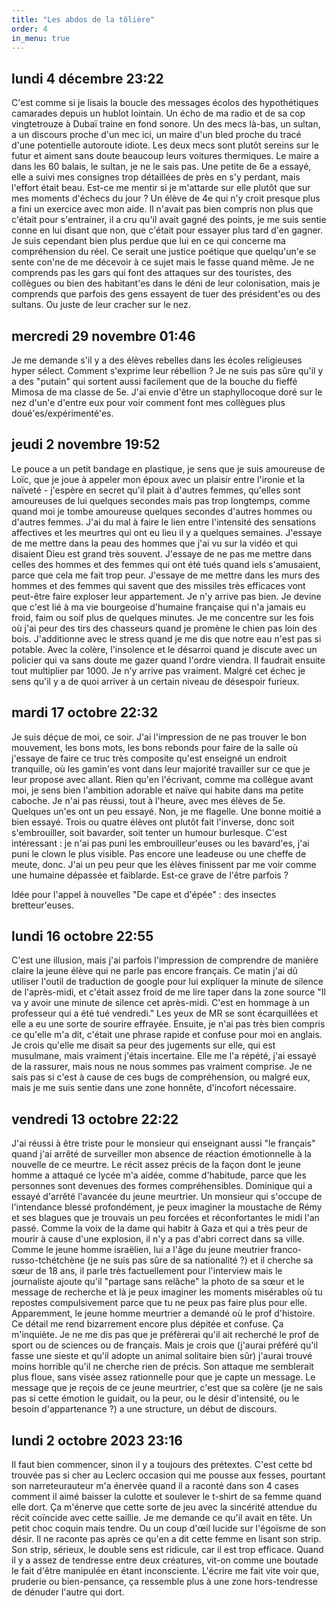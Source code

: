 ```yaml
---
title: "Les abdos de la tôlière"
order: 4
in_menu: true
---
```

## lundi 4 décembre 23:22

C'est comme si je lisais la boucle des messages écolos des hypothétiques camarades depuis un hublot lointain. Un écho de ma radio et de sa cop vingtetrouze à Dubaï traine en fond sonore. Un des mecs là-bas, un sultan, a un discours proche d'un mec ici, un maire d'un bled proche du tracé d'une potentielle autoroute idiote. Les deux mecs sont plutôt sereins sur le futur et aiment sans doute beaucoup leurs voitures thermiques. Le maire a dans les 60 balais, le sultan, je ne le sais pas. Une petite de 6e a essayé, elle a suivi mes consignes trop détaillées de près en s'y perdant, mais l'effort était beau. Est-ce me mentir si je m'attarde sur elle plutôt que sur mes moments d'échecs du jour ? Un élève de 4e qui n'y croit presque plus a fini un exercice avec mon aide. Il n'avait pas bien compris non plus que c'était pour s'entrainer, il a cru qu'il avait gagné des points, je me suis sentie conne en lui disant que non, que c'était pour essayer plus tard d'en gagner. Je suis cependant bien plus perdue que lui en ce qui concerne ma compréhension du réel. Ce serait une justice poétique que quelqu'un'e se sente con'ne de me décevoir à ce sujet mais le fasse quand même. Je ne comprends pas les gars qui font des attaques sur des touristes, des collègues ou bien des habitant'es dans le déni de leur colonisation, mais je comprends que parfois des gens essayent de tuer des président'es ou des sultans. Ou juste de leur cracher sur le nez. 



## mercredi 29 novembre 01:46

Je me demande s'il y a des élèves rebelles dans les écoles religieuses hyper sélect. Comment s'exprime leur rébellion ? Je ne suis pas sûre qu'il y a des "putain" qui sortent aussi facilement que de la bouche du fieffé Mimosa de ma classe de 5e. J'ai envie d'être un staphyllocoque doré sur le nez d'un'e d'entre eux pour voir comment font mes collègues plus doué'es/expérimenté'es. 


## jeudi 2 novembre 19:52

Le pouce a un petit bandage en plastique, je sens que je suis amoureuse de Loïc, que je joue à appeler mon époux avec un plaisir entre l'ironie et la naïveté - j'espère en secret qu'il plait à d'autres femmes, qu'elles sont amoureuses de lui quelques secondes mais pas trop longtemps, comme quand moi je tombe amoureuse quelques secondes d'autres hommes ou d'autres femmes. 
J'ai du mal à faire le lien entre l'intensité des sensations affectives et les meurtres qui ont eu lieu il y a quelques semaines. J'essaye de me mettre dans la peau des hommes que j'ai vu sur la vidéo et qui disaient Dieu est grand très souvent. J'essaye de ne pas me mettre dans celles des hommes et des femmes qui ont été tués quand iels s'amusaient, parce que cela me fait trop peur. J'essaye de me mettre dans les murs des hommes et des femmes qui savent que des missiles très efficaces vont peut-être faire exploser leur appartement. Je n'y arrive pas bien. Je devine que c'est lié à ma vie bourgeoise d'humaine française qui n'a jamais eu froid, faim ou soif plus de quelques minutes.
Je me concentre sur les fois où j'ai peur des tirs des chasseurs quand je promène le chien pas loin des bois. J'additionne avec le stress quand je me dis que notre eau n'est pas si potable. Avec la colère, l'insolence et le désarroi quand je discute avec un policier qui va sans doute me gazer quand l'ordre viendra. Il faudrait ensuite tout multiplier par 1000. Je n'y arrive pas vraiment. Malgré cet échec je sens qu'il y a de quoi arriver à un certain niveau de désespoir furieux.



## mardi 17 octobre 22:32

Je suis déçue de moi, ce soir. J'ai l'impression de ne pas trouver le bon mouvement, les bons mots, les bons rebonds pour faire de la salle où j'essaye de faire ce truc très composite qu'est enseigné un endroit tranquille, où les gamin'es vont dans leur majorité travailler sur ce que je leur propose avec allant. Rien qu'en l'écrivant, comme ma collègue avant moi, je sens bien l'ambition adorable et naïve qui habite dans ma petite caboche. Je n'ai pas réussi, tout à l'heure, avec mes élèves de 5e. Quelques un'es ont un peu essayé. Non, je me flagelle. Une bonne moitié a bien essayé. Trois ou quatre élèves ont plutôt fait l'inverse, donc soit s'embrouiller, soit bavarder, soit tenter un humour burlesque. C'est intéressant : je n'ai pas puni les embrouilleur'euses ou les bavard'es, j'ai puni le clown le plus visible. Pas encore une leadeuse ou une cheffe de meute, donc. J'ai un peu peur que les élèves finissent par me voir comme une humaine dépassée et faiblarde. Est-ce grave de l'être parfois ?

Idée pour l'appel à nouvelles "De cape et d'épée" : des insectes bretteur'euses.



## lundi 16 octobre 22:55

C'est une illusion, mais j'ai parfois l'impression de comprendre de manière claire la jeune élève qui ne parle pas encore français. Ce matin j'ai dû utiliser l'outil de traduction de google pour lui expliquer la minute de silence de l'après-midi, et c'était assez froid de me lire taper dans la zone source "Il va y avoir une minute de silence cet après-midi. C'est en hommage à un professeur qui a été tué vendredi." Les yeux de MR se sont écarquillées et elle a eu une sorte de sourire effrayée. Ensuite, je n'ai pas très bien compris ce qu'elle m'a dit, c'était une phrase rapide et confuse pour moi en anglais. Je crois qu'elle me disait sa peur des jugements sur elle, qui est musulmane, mais vraiment j'étais incertaine. Elle me l'a répété, j'ai essayé de la rassurer, mais nous ne nous sommes pas vraiment comprise. Je ne sais pas si c'est à cause de ces bugs de compréhension, ou malgré eux, mais je me suis sentie dans une zone honnête, d'incofort nécessaire.


## vendredi 13 octobre 22:22

J'ai réussi à être triste pour le monsieur qui enseignant aussi "le français" quand j'ai arrêté de surveiller mon absence de réaction émotionnelle à la nouvelle de ce meurtre. Le récit assez précis de la façon dont le jeune homme a attaqué ce lycée m'a aidée, comme d'habitude, parce que les personnes sont devenues des formes compréhensibles. Dominique qui a essayé d'arrêté l'avancée du jeune meurtrier. Un monsieur qui s'occupe de l'intendance blessé profondément, je peux imaginer la moustache de Rémy et ses blagues que je trouvais un peu forcées et réconfortantes le midi l'an passé.
Comme la voix de la dame qui habitr à Gaza et qui a très peur de mourir à cause d'une explosion, il n'y a pas d'abri correct dans sa ville. Comme le jeune homme israëlien, lui a l'âge du jeune meutrier franco-russo-tchétchène (je ne suis pas sûre de sa nationalité ?) et il cherche sa sœur de 18 ans, il parle très factuellement pour l'interview mais le journaliste ajoute qu'il "partage sans relâche" la photo de sa sœur et le message de recherche et là je peux imaginer les moments misérables où tu repostes compulsivement parce que tu ne peux pas faire plus pour elle. 
Apparemment, le jeune homme meurtrier a demandé où le prof d'histoire. Ce détail me rend bizarrement encore plus dépitée et confuse. Ça m'inquiète. Je ne me dis pas que je préfèrerai qu'il ait recherché le prof de sport ou de sciences ou de français. Mais je crois que (j'aurai préféré qu'il fasse une sieste et qu'il adopte un animal solitaire bien sûr) j'aurai trouvé moins horrible qu'il ne cherche rien de précis. Son attaque me semblerait plus floue, sans visée assez rationnelle pour que je capte un message. Le message que je reçois de ce jeune meurtrier, c'est que sa colère (je ne sais pas si cette émotion le guidait, ou la peur, ou le désir d'intensité, ou le besoin d'appartenance ?) a une structure, un début de discours.



## lundi 2 octobre 2023 23:16

Il faut bien commencer, sinon il y a toujours des prétextes. 
C'est cette bd trouvée pas si cher au Leclerc occasion qui me pousse aux fesses, pourtant son narreteurauteur m'a énervée quand il a raconté dans son 4 cases comment il aimé baisser la culotte et soulever le t-shirt de sa femme quand elle dort. Ça m'énerve que cette sorte de jeu avec la sincérité attendue du récit coïncide avec cette saillie. Je me demande ce qu'il avait en tête. Un petit choc coquin mais tendre. Ou un coup d'œil lucide sur l'égoïsme de son désir. Il ne raconte pas après ce qu'en a dit cette femme en lisant son strip. Son strip, sérieux, le double sens est ridicule, car il est trop efficace. Quand il y a assez de tendresse entre deux créatures, vit-on comme une boutade le fait d'être manipulée en étant inconsciente. L'écrire me fait vite voir que, pruderie ou bien-pensance, ça ressemble plus à une zone hors-tendresse de dénuder l'autre qui dort. 